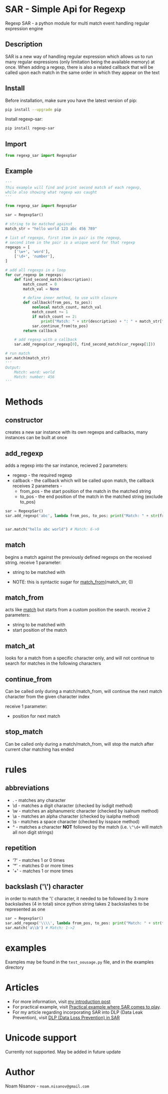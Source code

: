 
# SAR - Simple Api for Regexp

Regexp SAR - a python module for multi match event handling regular expression engine

## Description

SAR is a new way of handling regular expression which allows us to run many regular expressions (only limitation being the available memory) at once.
When adding a regexp, there is also a related callback that will be called upon each match in the same order in which they appear on the text 

## Install

Before installation, make sure you have the latest version of pip:
```bash
pip install --upgrade pip
```

Install regexp-sar:

```bash
pip install regexp-sar
```

## Import

```python
from regexp_sar import RegexpSar
```

## Example

```python
'''
This example will find and print second match of each regexp,
while also showing what regexp was caught
'''

from regexp_sar import RegexpSar

sar = RegexpSar()

# string to be matched against
match_str = "hello world 123 abc 456 789"

# list of regexps, first item in pair is the regexp,
# second item in the pair is a unique word for that regexp
regexps = [
    ['\w+', 'word'],
    ['\d+', 'number'],
]

# add all regexps in a loop
for cur_regexp in regexps:
    def find_second_match(description):
        match_count = 0
        match_val = None

        # define inner method, to use with closure
        def callback(from_pos, to_pos):
            nonlocal match_count, match_val
            match_count += 1
            if match_count == 2:
                print("Match: " + str(description) + ": " + match_str[from_pos:to_pos])
            sar.continue_from(to_pos)
        return callback

    # add regexp with a callback
    sar.add_regexp(cur_regexp[0], find_second_match(cur_regexp[1]))

# run match
sar.match(match_str)
'''
Output:
    Match: word: world
    Match: number: 456
'''
```

# Methods

## constructor

creates a new sar instance with its own regexps and callbacks, many instances can be built at once

## add_regexp

adds a regexp into the sar instance, recieved 2 parameters:
* regexp - the required regexp
* callback - the callback which will be called upon match, the callback receives 2 parameters -
  * from_pos - the start position of the match in the matched string
  * to_pos   - the end position of the match in the matched string (exclude to_pos)

```python
sar = RegexpSar()
sar.add_regexp('abc', lambda from_pos, to_pos: print("Match: " + str(from_pos) + "->" + str(to_pos)))


sar.match("hello abc world") # Match: 6->9
```

## match

begins a match against the previously defined regexps on the received string.
receive 1 parameter:
* string to be matched with

* NOTE: this is syntactic sugar for [match_from](#match_from)(match_str, 0)

## match_from

acts like [match](#match) but starts from a custom position the search.
receive 2 parameters:
* string to be matched with
* start position of the match

## match_at

looks for a match from a specific character only, and will not continue to search for matches in the following characters

## continue_from

Can be called only during a match/match_from, will continue the next match character from the given character index

receive 1 parameter:
* position for next match

## stop_match

Can be called only during a match/match_from, will stop the match after current char matching has ended

# rules

## abbreviations

* .  - matches any character
* \d - matches a digit character (checked by isdigit method)
* \w - matches an alphanumeric character (checked by isalnum method)
* \a - matches an alpha character (checked by isalpha method)
* \s - matches a space character (checked by isspace method)
* \^ - matches a character <b>NOT</b> followed by the match (i.e. ```\^\d+``` will match all non digit strings)

## repetition

* '?' - matches 1 or 0 times
* '*' - matches 0 or more times
* '+' - matches 1 or more times

## backslash ('\\') character

in order to match the '\\' character, it needed to be followed by 3 more backslashes (4 in total) since python string takes 2 backslashes to be represented as one

```python
sar = RegexpSar()
sar.add_regexp('\\\\', lambda from_pos, to_pos: print("Match: " + str(from_pos) + "->" + str(to_pos)))
sar.match('a\\b') # Match: 1->2
```

# examples

Examples may be found in the ```test_oousage.py``` file, and in the examples directory

# Articles

* For more information, visit [my introduction post](https://github.com/nmnsnv/regexp_sar/blob/master/docs/introduction.md)
* For practical example, visit [Practical example where SAR comes to play](https://github.com/nmnsnv/regexp_sar/blob/master/docs/function_usage_location_in_c.md).
* For my article regarding incorporating SAR into DLP (Data Leak Prevention), visit [DLP (Data Loss Prevention) in SAR](https://github.com/nmnsnv/regexp_sar/blob/master/docs/dlp.md)

# Unicode support

Currently not supported. May be added in future update

# Author

Noam Nisanov - ```noam.nisanov@gmail.com```
